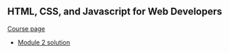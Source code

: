 ## HTML, CSS, and Javascript for Web Developers
[Course page](https://www.coursera.org/learn/html-css-javascript-for-web-developers)

- [Module 2 solution](html-css-javascript-for-web-developers/module2-solution1)